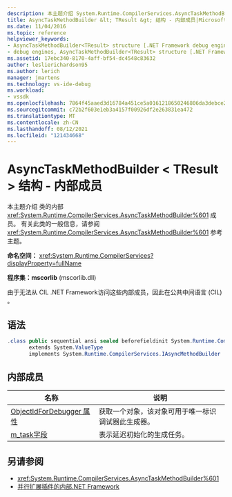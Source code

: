 ```yaml
---
description: 本主题介绍 System.Runtime.CompilerServices.AsyncTaskMethodBuilder 类的内部成员。
title: AsyncTaskMethodBuilder &lt; TResult &gt; 结构 - 内部成员|Microsoft Docs
ms.date: 11/04/2016
ms.topic: reference
helpviewer_keywords:
- AsyncTaskMethodBuilder<TResult> structure [.NET Framework debug engines]
- debug engines, AsyncTaskMethodBuilder<TResult> structure [.NET Framework]
ms.assetid: 17ebc340-8170-4aff-bf54-dc4548c83632
author: leslierichardson95
ms.author: lerich
manager: jmartens
ms.technology: vs-ide-debug
ms.workload:
- vssdk
ms.openlocfilehash: 7864f45aaed3d16784a451ce5a0161218650246806da3debce2ef8ea1d3ab4e0
ms.sourcegitcommit: c72b2f603e1eb3a4157f00926df2e263831ea472
ms.translationtype: MT
ms.contentlocale: zh-CN
ms.lasthandoff: 08/12/2021
ms.locfileid: "121434668"
---
```

# <a name="asynctaskmethodbuilderlttresultgt-structure---internal-members"></a>AsyncTaskMethodBuilder &lt; TResult &gt; 结构 - 内部成员
本主题介绍 类的内部 <xref:System.Runtime.CompilerServices.AsyncTaskMethodBuilder%601> 成员。 有关此类的一般信息，请参阅 <xref:System.Runtime.CompilerServices.AsyncTaskMethodBuilder%601> 参考主题。

 **命名空间：** <xref:System.Runtime.CompilerServices?displayProperty=fullName>

 **程序集：mscorlib** (mscorlib.dll) 

 由于无法从 CIL .NET Framework访问这些内部成员，因此在公共中间语言 (CIL) 。

## <a name="syntax"></a>语法

```csharp
.class public sequential ansi sealed beforefieldinit System.Runtime.CompilerServices.AsyncTaskMethodBuilder`1<TResult>
       extends System.ValueType
       implements System.Runtime.CompilerServices.IAsyncMethodBuilder
```

## <a name="internal-members"></a>内部成员

|名称|说明|
|----------|-----------------|
|[ObjectIdForDebugger 属性](../../extensibility/debugger/asynctaskmethodbuilder-tresult-objectidfordebugger-property.md)|获取一个对象，该对象可用于唯一标识调试器此生成器。|
|[m_task字段](../../extensibility/debugger/asynctaskmethodbuilder-tresult-m-task-field.md)|表示延迟初始化的生成任务。|

## <a name="see-also"></a>另请参阅
- <xref:System.Runtime.CompilerServices.AsyncTaskMethodBuilder%601>
- [并行扩展插件的内部.NET Framework](../../extensibility/debugger/parallel-extension-internals-for-the-dotnet-framework.md)

